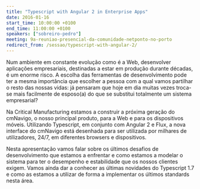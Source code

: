```yaml
---
title: "Typescript with Angular 2 in Enterprise Apps"
date: 2016-01-16
start_time: 10:00:00 +0100
end_time: 11:00:00 +0100
speakers: ["sobreiro-pedro"]
meeting: 9a-reuniao-presencial-da-comunidade-netponto-no-porto
redirect_from: /sessao/typescript-with-angular-2/
---
```

Num ambiente em constante evolução como é a Web, desenvolver aplicações empresariais, destinadas a estar em produção durante décadas, é um enorme risco. A escolha das ferramentas de desenvolvimento pode ter a mesma importância que escolher a pessoa com a qual vamos partilhar o resto das nossas vidas: já pensaram que hoje em dia muitas vezes troca-se mais facilmente de esposo(a) do que se substitui totalmente um sistema empresarial?

Na Critical Manufacturing estamos a construir a próxima geração do cmNavigo, o nosso principal produto, para a Web e para os dispositivos móveis. Utilizando Typescript, em conjunto com Angular 2 e Flux, a nova interface do cmNavigo está desenhada para ser utilizada por milhares de utilizadores, 24/7, em diferentes browsers e dispositivos.

Nesta apresentação vamos falar sobre os últimos desafios de desenvolvimento que estamos a enfrentar e como estamos a modelar o sistema para ter o desempenho e estabilidade que os nossos clientes exigem. Vamos ainda dar a conhecer as últimas novidades do Typescript 1.7 e como as estamos a utilizar de forma a implementar os últimos standards nesta área. 

